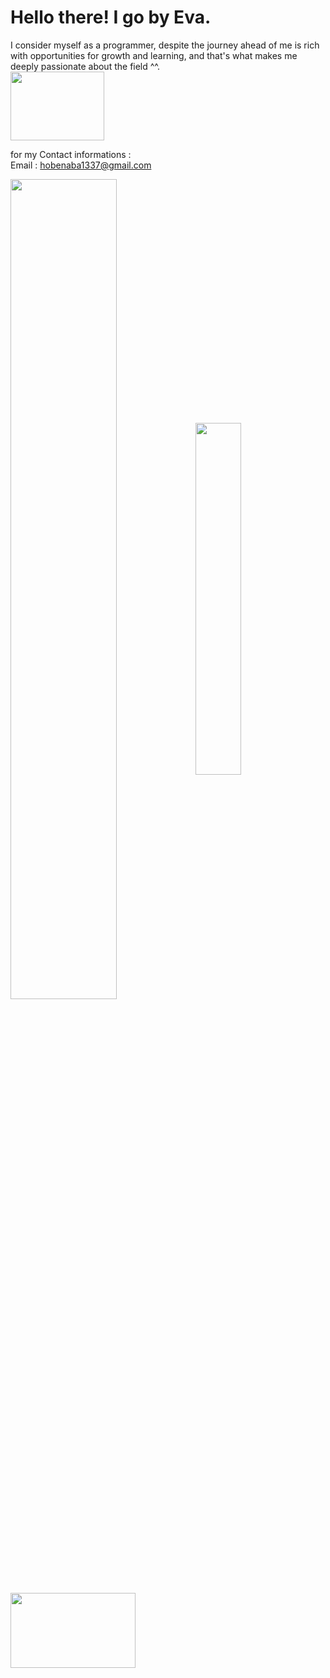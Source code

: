 # Hello there! I go by Eva.
I consider myself as a programmer, despite the journey ahead of me is rich with opportunities for growth and learning, and that's what makes me deeply passionate about the field ^^.         <br /><img src="https://media2.giphy.com/media/v1.Y2lkPTc5MGI3NjExZXZ3NWJpaGpwZ2lsZWk2cDE5amg5cXN3ZzNnZHNtNHdudGo4aXhrYSZlcD12MV9pbnRlcm5hbF9naWZfYnlfaWQmY3Q9cw/p6ZVGS8zQbQIqH8G6l/giphy.gif" width="150" height="110"><br />                  

for my Contact informations :                                            
Email : hobenaba1337@gmail.com

<a href="https://github.com/hobenaba">
     <img align="center" width="58%" src="https://github-readme-stats.vercel.app/api?username=hobenaba&show_icons=true&theme=aura&hide_border=false"/></a>
  <a href="https://github.com/hobenaba">
      <img align="center" width="38%" src="https://github-readme-stats.vercel.app/api/top-langs/?username=hobenaba&show_icons=true&theme=aura&layout=compact&hide_border=false"/></a>
<br/>
<img src="https://media0.giphy.com/media/v1.Y2lkPTc5MGI3NjExNzMwcW1nZ2R2OWR5aXZlZngxeG8weXQzMGl4cm9jeXFrbWZ2em80NCZlcD12MV9pbnRlcm5hbF9naWZfYnlfaWQmY3Q9cw/bs3w1SsWV0hJZDOpWr/giphy.gif" width="200" height="120">
</p>
